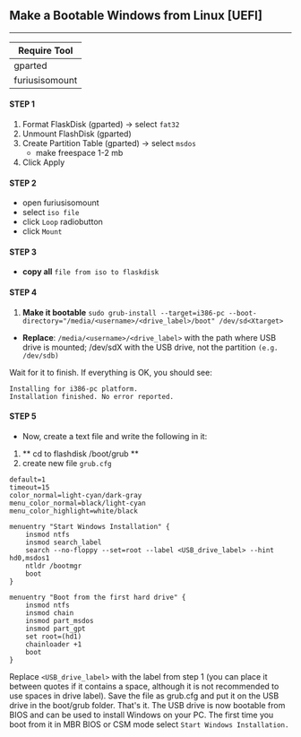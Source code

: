 ## Make a Bootable Windows from Linux [UEFI]
---

| Require Tool  | 
| ---------- |
| gparted    |
| furiusisomount|



#### **STEP 1**
1. Format FlaskDisk (gparted) -> select `fat32`
2. Unmount FlashDisk (gparted)
3. Create Partition Table (gparted) -> select `msdos`
	* make freespace 1-2 mb
4. Click Apply

#### **STEP 2**
* open furiusisomount
* select `iso file`
* click `Loop` radiobutton
* click `Mount`

#### **STEP 3**
* **copy all** `file from iso to flaskdisk`

#### **STEP 4**
1.  **Make it bootable** 
`sudo grub-install --target=i386-pc --boot-directory="/media/<username>/<drive_label>/boot" /dev/sd<Xtarget>`
* **Replace**:
`/media/<username>/<drive_label>` with the path where USB drive is mounted;
/dev/sdX with the USB drive, not the partition `(e.g. /dev/sdb)`

Wait for it to finish. If everything is OK, you should see:
```
Installing for i386-pc platform.  
Installation finished. No error reported.
```

#### **STEP 5**

* Now, create a text file and write the following in it:
 
1. ** cd to flashdisk /boot/grub **
2. create new file `grub.cfg`


```
default=1  
timeout=15
color_normal=light-cyan/dark-gray
menu_color_normal=black/light-cyan
menu_color_highlight=white/black
 
menuentry "Start Windows Installation" {
    insmod ntfs
    insmod search_label
    search --no-floppy --set=root --label <USB_drive_label> --hint hd0,msdos1
    ntldr /bootmgr
    boot
}

menuentry "Boot from the first hard drive" {
    insmod ntfs
    insmod chain
    insmod part_msdos
    insmod part_gpt
    set root=(hd1)
    chainloader +1
    boot
}

```

Replace `<USB_drive_label>` with the label from step 1 (you can place it between quotes if it contains a space, although it is not recommended to use spaces in drive label). Save the file as grub.cfg and put it on the USB drive in the boot/grub folder.
That's it. The USB drive is now bootable from BIOS and can be used to install Windows on your PC. The first time you boot from it in MBR BIOS or CSM mode select `Start Windows Installation.`
